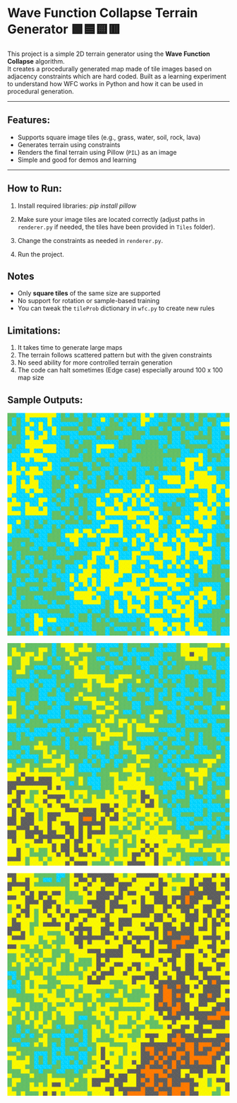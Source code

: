 # Wave Function Collapse Terrain Generator 🟩🟦🟨🟥

This project is a simple 2D terrain generator using the **Wave Function Collapse** algorithm.  
It creates a procedurally generated map made of tile images based on adjacency constraints which are hard coded.
Built as a learning experiment to understand how WFC works in Python and how it can be used in procedural generation.

---

## Features:

- Supports square image tiles (e.g., grass, water, soil, rock, lava)
- Generates terrain using constraints
- Renders the final terrain using Pillow (`PIL`) as an image
- Simple and good for demos and learning


---

## How to Run:

1. Install required libraries: 
*pip install pillow*

2. Make sure your image tiles are located correctly (adjust paths in `renderer.py` if needed, the tiles have been provided in `Tiles` folder).

3. Change the constraints as needed in `renderer.py`.

3. Run the project.

## Notes
- Only **square tiles** of the same size are supported
- No support for rotation or sample-based training
- You can tweak the `tileProb` dictionary in `wfc.py` to create new rules

## Limitations:
1. It takes time to generate large maps
2. The terrain follows scattered pattern but with the given constraints
3. No seed ability for more controlled terrain generation
4. The code can halt sometimes (Edge case) especially around 100 x 100 map size

## Sample Outputs:
![alt text](Sample_Outputs/image1.png)

![alt text](Sample_Outputs/image2.PNG)

![alt text](Sample_Outputs/image3.PNG)